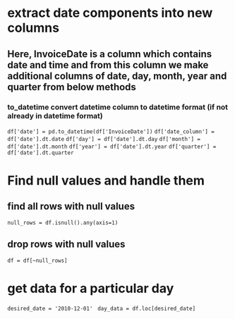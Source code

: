 # extract date components into new columns

## Here, InvoiceDate is a column which contains date and time and from this column we make additional columns of date, day, month, year and quarter from below methods 

### **to_datetime** convert datetime column to datetime format (if not already in datetime format) 

``` df['date'] = pd.to_datetime(df['InvoiceDate']) ```
``` df['date_column'] = df['date'].dt.date ```
``` df['day'] = df['date'].dt.day ```
``` df['month'] = df['date'].dt.month ```
``` df['year'] = df['date'].dt.year ```
``` df['quarter'] = df['date'].dt.quarter ```

# Find null values and handle them 

## find all rows with null values
``` null_rows = df.isnull().any(axis=1) ```

## drop rows with null values
``` df = df[~null_rows] ```

# get data for a particular day
```desired_date = '2010-12-01'```
``` day_data = df.loc[desired_date]```



